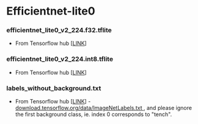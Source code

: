 # Efficientnet-lite0

### efficientnet_lite0_v2_224.f32.tflite
* From Tensorflow hub [[LINK](https://tfhub.dev/tensorflow/lite-model/efficientnet/lite0/fp32/2 "LINK")]

### efficientnet_lite0_v2_224.int8.tflite
* From Tensorflow hub  [[LINK](https://tfhub.dev/tensorflow/lite-model/efficientnet/lite0/int8/2 "LINK")]

### labels_without_background.txt
* From Tensorflow hub  [[LINK](https://tfhub.dev/tensorflow/efficientnet/lite0/classification/2 "LINK")] - [download.tensorflow.org/data/ImageNetLabels.txt ](https://storage.googleapis.com/download.tensorflow.org/data/ImageNetLabels.txt "download.tensorflow.org/data/ImageNetLabels.txt "), and please ignore the first background class, ie. index 0 corresponds to "tench".


